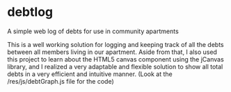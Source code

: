 # debtlog
A simple web log of debts for use in community apartments

This is a well working solution for logging and keeping track of all the debts between
all members living in our apartment. Aside from that, I also used this project to learn about
the HTML5 canvas component using the jCanvas library, and I realized a very adaptable and flexible
solution to show all total debts in a very efficient and intuitive manner. (Look at the /res/js/debtGraph.js file for the code)
